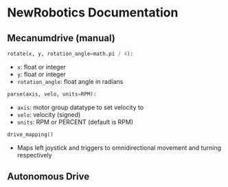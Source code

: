# NewRobotics Documentation

## Mecanumdrive (manual)

```python
rotate(x, y, rotation_angle=math.pi / 4):
```

- `x`: float or integer
- `y`: float or integer
- `rotation_angle`: float angle in radians

```python
parse(axis, velo, units=RPM):
```

- `axis`: motor group datatype to set velocity to
- `velo`: velocity (signed)
- `units`: RPM or PERCENT (default is RPM)

```python
drive_mapping()
```

- Maps left joystick and triggers to omnidirectional movement and turning respectively

## Autonomous Drive

